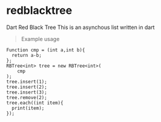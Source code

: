 # redblacktree
Dart Red Black Tree
This is an asynchous list written in dart
>Example usage
  ```
  Function cmp = (int a,int b){
    return a-b;
  };
  RBTree<int> tree = new RBTree<int>(
      cmp
  );
  tree.insert(1);
  tree.insert(2);
  tree.insert(3);
  tree.remove(2);
  tree.each((int item){
    print(item);
  });
```

